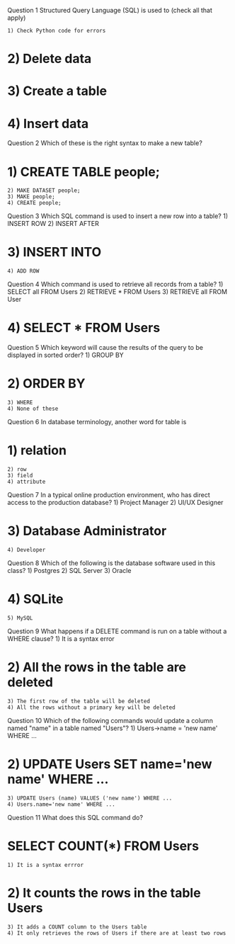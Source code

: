 Question 1
Structured Query Language (SQL) is used to (check all that apply)

	1) Check Python code for errors
#	2) Delete data
#	3) Create a table
#	4) Insert data

Question 2
Which of these is the right syntax to make a new table?
#	1) CREATE TABLE people;
	2) MAKE DATASET people;
	3) MAKE people;
	4) CREATE people;

Question 3
Which SQL command is used to insert a new row into a table?
	1) INSERT ROW
	2) INSERT AFTER
#	3) INSERT INTO
	4) ADD ROW

Question 4
Which command is used to retrieve all records from a table?
	1) SELECT all FROM Users
	2) RETRIEVE * FROM Users
	3) RETRIEVE all FROM User
#	4) SELECT * FROM Users

Question 5
Which keyword will cause the results of the query to be displayed in sorted order?
	1) GROUP BY
#	2) ORDER BY
	3) WHERE
	4) None of these

Question 6
In database terminology, another word for table is
#	1) relation
	2) row
	3) field
	4) attribute

Question 7
In a typical online production environment, who has direct access to the production database?
	1) Project Manager
	2) UI/UX Designer
#	3) Database Administrator
	4) Developer

Question 8
Which of the following is the database software used in this class?
	1) Postgres
	2) SQL Server
	3) Oracle
#	4) SQLite
	5) MySQL

Question 9
What happens if a DELETE command is run on a table without a WHERE clause?
	1) It is a syntax error
#	2) All the rows in the table are deleted
	3) The first row of the table will be deleted
	4) All the rows without a primary key will be deleted

Question 10
Which of the following commands would update a column named "name" in a table named "Users"?
	1) Users->name = 'new name' WHERE ...
#	2) UPDATE Users SET name='new name' WHERE ...
	3) UPDATE Users (name) VALUES ('new name') WHERE ...
	4) Users.name='new name' WHERE ...

Question 11
What does this SQL command do?
#	 SELECT COUNT(*) FROM Users

	1) It is a syntax errror
#	2) It counts the rows in the table Users
	3) It adds a COUNT column to the Users table
	4) It only retrieves the rows of Users if there are at least two rows

